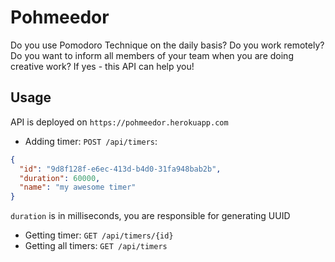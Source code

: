 # Pohmeedor

Do you use Pomodoro Technique on the daily basis? Do you work remotely? Do you want to inform all members of your team when you are doing creative work? If yes - this API can help you!

## Usage

API is deployed on `https://pohmeedor.herokuapp.com`

* Adding timer: `POST /api/timers`:
```json
{
  "id": "9d8f128f-e6ec-413d-b4d0-31fa948bab2b",
  "duration": 60000,
  "name": "my awesome timer"
}
```
`duration` is in milliseconds, you are responsible for generating UUID
* Getting timer: `GET /api/timers/{id}`
* Getting all timers: `GET /api/timers`